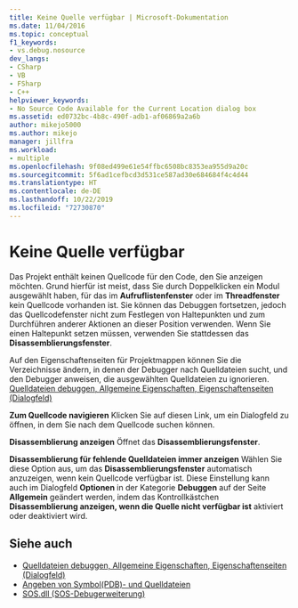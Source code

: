 ```yaml
---
title: Keine Quelle verfügbar | Microsoft-Dokumentation
ms.date: 11/04/2016
ms.topic: conceptual
f1_keywords:
- vs.debug.nosource
dev_langs:
- CSharp
- VB
- FSharp
- C++
helpviewer_keywords:
- No Source Code Available for the Current Location dialog box
ms.assetid: ed0732bc-4b8c-490f-adb1-af06869a2a6b
author: mikejo5000
ms.author: mikejo
manager: jillfra
ms.workload:
- multiple
ms.openlocfilehash: 9f08ed499e61e54ffbc6508bc8353ea955d9a20c
ms.sourcegitcommit: 5f6ad1cefbcd3d531ce587ad30e684684f4c4d44
ms.translationtype: HT
ms.contentlocale: de-DE
ms.lasthandoff: 10/22/2019
ms.locfileid: "72730870"
---
```

# <a name="no-source-available"></a>Keine Quelle verfügbar
Das Projekt enthält keinen Quellcode für den Code, den Sie anzeigen möchten. Grund hierfür ist meist, dass Sie durch Doppelklicken ein Modul ausgewählt haben, für das im **Aufruflistenfenster** oder im **Threadfenster** kein Quellcode vorhanden ist. Sie können das Debuggen fortsetzen, jedoch das Quellcodefenster nicht zum Festlegen von Haltepunkten und zum Durchführen anderer Aktionen an dieser Position verwenden. Wenn Sie einen Haltepunkt setzen müssen, verwenden Sie stattdessen das **Disassemblierungsfenster**.

 Auf den Eigenschaftenseiten für Projektmappen können Sie die Verzeichnisse ändern, in denen der Debugger nach Quelldateien sucht, und den Debugger anweisen, die ausgewählten Quelldateien zu ignorieren. [Quelldateien debuggen, Allgemeine Eigenschaften, Eigenschaftenseiten (Dialogfeld)](../debugger/debug-source-files-common-properties-solution-property-pages-dialog-box.md)

 **Zum Quellcode navigieren** Klicken Sie auf diesen Link, um ein Dialogfeld zu öffnen, in dem Sie nach dem Quellcode suchen können.

 **Disassemblierung anzeigen** Öffnet das **Disassemblierungsfenster**.

 **Disassemblierung für fehlende Quelldateien immer anzeigen** Wählen Sie diese Option aus, um das **Disassemblierungsfenster** automatisch anzuzeigen, wenn kein Quellcode verfügbar ist. Diese Einstellung kann auch im Dialogfeld **Optionen** in der Kategorie **Debuggen** auf der Seite **Allgemein** geändert werden, indem das Kontrollkästchen **Disassemblierung anzeigen, wenn die Quelle nicht verfügbar ist** aktiviert oder deaktiviert wird.

## <a name="see-also"></a>Siehe auch
- [Quelldateien debuggen, Allgemeine Eigenschaften, Eigenschaftenseiten (Dialogfeld)](../debugger/debug-source-files-common-properties-solution-property-pages-dialog-box.md)
- [Angeben von Symbol(PDB)- und Quelldateien](../debugger/specify-symbol-dot-pdb-and-source-files-in-the-visual-studio-debugger.md)
- [SOS.dll (SOS-Debugerweiterung)](/dotnet/framework/tools/sos-dll-sos-debugging-extension)